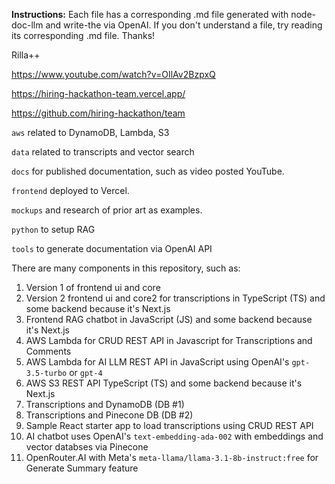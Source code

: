 **Instructions:** Each file has a corresponding .md file generated with node-doc-llm and write-the via OpenAI. If you don't understand a file, try reading its corresponding .md file. Thanks!

Rilla++

https://www.youtube.com/watch?v=OIlAv2BzpxQ

https://hiring-hackathon-team.vercel.app/

https://github.com/hiring-hackathon/team

`aws` related to DynamoDB, Lambda, S3

`data` related to transcripts and vector search

`docs` for published documentation, such as video posted YouTube.

`frontend` deployed to Vercel.

`mockups` and research of prior art as examples.

`python` to setup RAG

`tools` to generate documentation via OpenAI API

There are many components in this repository, such as:
1. Version 1 of frontend ui and core
2. Version 2 frontend ui and core2 for transcriptions in TypeScript (TS) and some backend because it's Next.js
2. Frontend RAG chatbot in JavaScript (JS) and some backend because it's Next.js
3. AWS Lambda for CRUD REST API in Javascript for Transcriptions and Comments
4. AWS Lambda for AI LLM REST API in JavaScript using OpenAI's `gpt-3.5-turbo` or `gpt-4`
5. AWS S3 REST API TypeScript (TS) and some backend because it's Next.js
6. Transcriptions and DynamoDB (DB #1)
7. Transcriptions and Pinecone DB (DB #2)
8. Sample React starter app to load transcriptions using CRUD REST API
9. AI chatbot uses OpenAI's `text-embedding-ada-002` with embeddings and vector databses via Pinecone
10. OpenRouter.AI with Meta's `meta-llama/llama-3.1-8b-instruct:free` for Generate Summary feature
